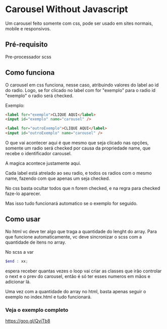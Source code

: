 # Carousel Without Javascript

Um carousel feito somente com css, pode ser usado em sites normais, mobile e responsivos.

## Pré-requisito

Pre-processador scss

## Como funciona

O carousel em css funciona, nesse caso, atribuindo valores do label ao id do radio.
Logo, se for clicado no label com for "exemplo" para o radio id "exemplo" o radio será checked.

Exemplo:
```html
<label for="exemplo">CLIQUE AQUI</label>
<input id="exemplo" name="carousel" />

<label for="outroExemplo">CLIQUE AQUI</label>
<input id="outroExemplo" name="carousel" />
```
O que vai acontecer aqui é que mesmo que seja clicado nas opções, somente um radio será checked por causa da propriedade
name, que recebe o identificador carousel.

A magica acontece justamente aqui.

Cada label está atrelado ao seu radio, e todos os radios com o mesmo name, fazendo com que apenas um seja checked.

No css basta ocultar todos que n forem checked, e na regra para checked faze-lo aparecer.

Mas isso tudo funcionará automatico se o exemplo for seguido.

## Como usar

No html vc deve ter algo que traga a quantidade do lenght do array. Para que funcione automaticamente, vc deve sincronizar o scss com a quantidade de itens no array.

No scss a var
```scss
$end : xx;
````
espera receber quantas vezes o loop vai criar as classes que irão controlar o next e o prev do carousel, então é só ter esses numeros em mãos e adicionar lá.

Uma vez com a quantidade do array no html, basta apenas seguir o exemplo no index.html e tudo funcionará.

### Veja o exemplo completo
https://goo.gl/QviTb8
